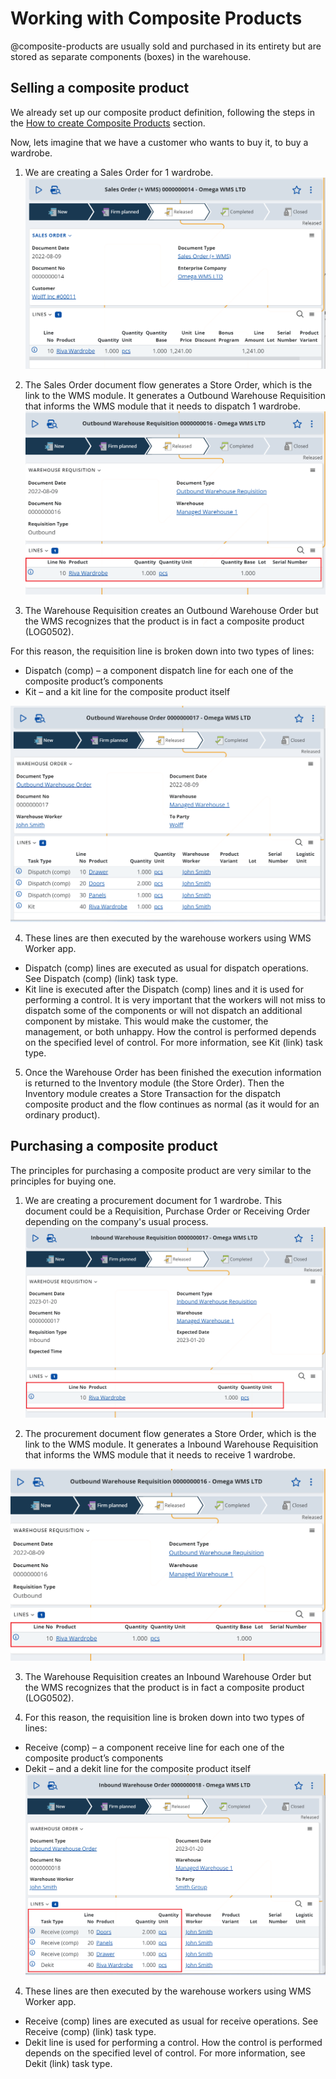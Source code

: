 # Working with Composite Products
@composite-products are usually sold and purchased in its entirety but are stored as separate components (boxes) in the warehouse.

## Selling a composite product
We already set up our composite product definition, following the steps in the [How to create Composite Products](composite-products.md#how-to-create-composite-products) section.

Now, lets imagine that we have a customer who wants to buy it, to buy a wardrobe.
1.	We are creating a Sales Order for 1 wardrobe.
![Sales Order with Composite Product](pictures/sales-order-comp.png)

2.	The Sales Order document flow generates a Store Order, which is the link to the WMS module. It generates a Outbound Warehouse Requisition that informs the WMS module that it needs to dispatch 1 wardrobe.
![Outbound Warehouse Requisition with Composite Product](pictures/wr-composite-product.png)

3. The Warehouse Requisition creates an Outbound Warehouse Order but the WMS recognizes that the product is in fact a composite product (LOG0502). 

For this reason, the requisition line is broken down into two types of lines:
-	Dispatch (comp) – a component dispatch line for each one of the composite product’s components
-	Kit – and a kit line for the composite product itself

![Outbound Warehouse Order with Composite Product](pictures/out-wo-composite-product.png)

4. These lines are then executed by the warehouse workers using WMS Worker app.
- Dispatch (comp) lines are executed as usual for dispatch operations. See Dispatch (comp) (link) task type.
- Kit line is executed after the Dispatch (comp) lines and it is used for performing a control. 
It is very important that the workers will not miss to dispatch some of the components or will not dispatch an additional component by mistake. This would make the customer, the management, or both unhappy.
How the control is performed depends on the specified level of control. For more information, see Kit (link) task type.

5. Once the Warehouse Order has been finished the execution information is returned to the Inventory module (the Store Order). Then the Inventory module creates a Store Transaction for the dispatch composite product and the flow continues as normal (as it would for an ordinary product).

## Purchasing a composite product
The principles for purchasing a composite product are very similar to the principles for buying one.

1. We are creating a procurement document for 1 wardrobe. This document could be a Requisition, Purchase Order or Receiving Order depending on the company's usual process.
![Purchase Order with Composite Product](pictures/inb-wr-composite-product.png)


2. The procurement document flow generates a Store Order, which is the link to the WMS module. It generates a Inbound Warehouse Requisition that informs the WMS module that it needs to receive 1 wardrobe.

![Inbound Warehouse Requisition with Composite Product](pictures/wr-composite-product.png)

3. The Warehouse Requisition creates an Inbound Warehouse Order but the WMS recognizes that the product is in fact a composite product (LOG0502).  

4. For this reason, the requisition line is broken down into two types of lines:
-	Receive (comp) – a component receive line for each one of the composite product’s components
-	Dekit – and a dekit line for the composite product itself
![Inbound Warehouse Order with Composite Product](pictures/inb-wo-composite-product.png)

4. These lines are then executed by the warehouse workers using WMS Worker app.
- Receive (comp) lines are executed as usual for receive operations. See Receive (comp) (link) task type.
- Dekit line is used for performing a control. How the control is performed depends on the specified level of control. For more information, see Dekit (link) task type.





